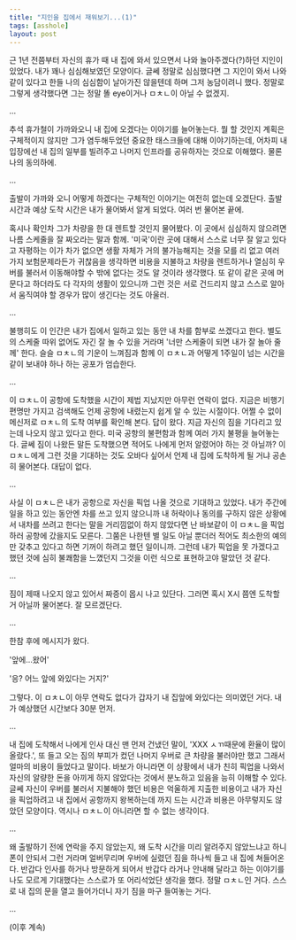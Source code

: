 ```yaml
---
title: "지인을 집에서 재워보기...(1)"
tags: [asshole]
layout: post
---
```


근 1년 전쯤부터 자신의 휴가 때 내 집에 와서 있으면서 나와 놀아주겠다(?)하던 지인이 있었다. 내가 꽤나 심심해보였던 모양이다. 글쎄 정말로 심심했다면 그 지인이 와서 나와 같이 있다고 한들 나의 심심함이 날아가진 않을텐데 하며 그저 농담이려니 했다. 정말로 그렇게 생각했다면 그는 정말 똘 eye이거나 ㅁㅊㄴ이 아닐 수 없겠지.

...

추석 휴가철이 가까와오니 내 집에 오겠다는 이야기를 늘어놓는다. 뭘 할 것인지 계획은 구체적이지 않지만 그가 염두해두었던 중요한 태스크들에 대해 이야기하는데, 어차피 내 입장에선 내 집의 일부를 빌려주고 나머지 인프라를 공유하자는 것으로 이해했다. 물론 나의 동의하에.

...

출발이 가까와 오니 어떻게 하겠다는 구체적인 이야기는 여전히 없는데 오겠단다. 출발 시간과 예상 도착 시간은 내가 물어봐서 알게 되었다. 여러 번 물어본 끝에.

혹시나 확인차 그가 차량을 한 대 렌트할 것인지 물어봤다. 이 곳에서 심심하지 않으려면 나름 스케줄을 잘 짜오라는 말과 함께. '미국'이란 곳에 대해서 스스로 너무 잘 알고 있다고 자평하는 이가 차가 없으면 생활 자체가 거의 불가능해지는 것을 모를 리 없고 여러 가지 보험문제라든가 귀찮음을 생각하면 비용을 지불하고 차량을 렌트하거나 열심히 우버를 불러서 이동해야할 수 밖에 없다는 것도 알 것이라 생각했다. 또 같이 같은 곳에 머문다고 하더라도 다 각자의 생활이 있으니까 그런 것은 서로 건드리지 않고 스스로 알아서 움직여야 할 경우가 많이 생긴다는 것도 아울러.

...

불행히도 이 인간은 내가 집에서 일하고 있는 동안 내 차를 함부로 쓰겠다고 한다. 별도의 스케줄 따위 없어도 자긴 잘 놀 수 있을 거라며 '너만 스케줄이 되면 내가 잘 놀아 줄께' 한다. 슬슬 ㅁㅊㄴ의 기운이 느껴짐과 함께 이 ㅁㅊㄴ과 어떻게 1주일이 넘는 시간을 같이 보내야 하나 하는 공포가 엄습한다.

...

이 ㅁㅊㄴ이 공항에 도착했을 시간이 제법 지났지만 아무런 연락이 없다. 지금은 비행기 편명만 가지고 검색해도 언제 공항에 내렸는지 쉽게 알 수 있는 시절이다. 어쩔 수 없이 메신저로 ㅁㅊㄴ의 도착 여부를 확인해 본다. 답이 왔다. 지금 자신의 짐을 기다리고 있는데 나오지 않고 있다고 한다. 미국 공항의 불편함과 함께 여러 가지 불평을 늘어놓는다. 글쎄 짐이 나왔든 말든 도착했으면 적어도 나에게 먼저 알렸어야 하는 것 아닐까? 이 ㅁㅊㄴ에게 그런 것을 기대하는 것도 오바다 싶어서 언제 내 집에 도착하게 될 거냐 공손히 물어본다. 대답이 없다. 

...

사실 이 ㅁㅊㄴ은 내가 공항으로 자신을 픽업 나올 것으로 기대하고 있었다. 내가 주간에 일을 하고 있는 동안엔 차를 쓰고 있지 않으니까 내 허락이나 동의를 구하지 않은 상황에서 내차를 쓰려고 한다는 말을 거리낌없이 하지 않았다면 난 바보같이 이 ㅁㅊㄴ을 픽업하러 공항에 갔을지도 모른다. 그쭘은 나한텐 별 일도 아닐 뿐더러 적어도 최소한의 예의만 갖추고 있다고 하면 기꺼이 하려고 했던 일이니까. 그런데 내가 픽업을 못 가겠다고 했던 것에 심히 불쾌함을 느꼈던지 그것을 이런 식으로 표현하고야 말았던 것 같다.

...

짐이 제때 나오지 않고 있어서 짜증이 몹시 나고 있단다. 그러면 혹시 X시 쯤엔 도착할 거 아닐까 물어본다. 잘 모르겠단다.

...

한참 후에 메시지가 왔다. 

'앞에...왔어'

'응? 어느 앞에 와있다는 거지?'

그렇다. 이 ㅁㅊㄴ이 아무 연락도 없다가 갑자기 내 집앞에 와있다는 의미였던 거다. 내가 예상했던 시간보다 30분 먼저.

...

내 집에 도착해서 나에게 인사 대신 맨 먼저 건냈던 말이, 'XXX ㅅㄲ때문에 환율이 많이 올랐다.', 또 들고 오는 짐의 부피가 컸던 나머지 우버로 큰 차량을 불러야만 했고 그래서 얼마의 비용이 들었다고 말이다. 바보가 아니라면 이 상황에서 내가 친히 픽업을 나와서 자신의 알량한 돈을 아끼게 하지 않았다는 것에서 분노하고 있음을 능히 이해할 수 있다. 글쎄 자신이 우버를 불러서 지불해야 했던 비용은 억울하게 지출한 비용이고 내가 자신을 픽업하려고 내 집에서 공항까지 왕복하는데 까지 드는 시간과 비용은 아무렇지도 않았던 모양이다. 역시나 ㅁㅊㄴ이 아니라면 할 수 없는 생각이다. 

...

왜 출발하기 전에 연락을 주지 않았는지, 왜 도착 시간을 미리 알려주지 않았느냐고 하니 폰이 안되서 그런 거라며 얼버무리며 우버에 실렸던 짐을 하나씩 들고 내 집에 쳐들어온다. 반갑다 인사를 하거나 방문하게 되어서 반갑다 라거나 안내해 달라고 하는 이야기를 나도 모르게 기대했다는 스스로가 또 어리석었단 생각을 했다. 정말 ㅁㅊㄴ인 거다. 스스로 내 집의 문을 열고 들어가더니 자기 짐을 마구 들여놓는 거다. 

...

(이후 계속)